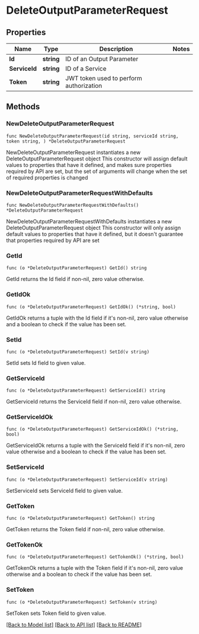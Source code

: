 # DeleteOutputParameterRequest

## Properties

Name | Type | Description | Notes
------------ | ------------- | ------------- | -------------
**Id** | **string** | ID of an Output Parameter | 
**ServiceId** | **string** | ID of a Service | 
**Token** | **string** | JWT token used to perform authorization | 

## Methods

### NewDeleteOutputParameterRequest

`func NewDeleteOutputParameterRequest(id string, serviceId string, token string, ) *DeleteOutputParameterRequest`

NewDeleteOutputParameterRequest instantiates a new DeleteOutputParameterRequest object
This constructor will assign default values to properties that have it defined,
and makes sure properties required by API are set, but the set of arguments
will change when the set of required properties is changed

### NewDeleteOutputParameterRequestWithDefaults

`func NewDeleteOutputParameterRequestWithDefaults() *DeleteOutputParameterRequest`

NewDeleteOutputParameterRequestWithDefaults instantiates a new DeleteOutputParameterRequest object
This constructor will only assign default values to properties that have it defined,
but it doesn't guarantee that properties required by API are set

### GetId

`func (o *DeleteOutputParameterRequest) GetId() string`

GetId returns the Id field if non-nil, zero value otherwise.

### GetIdOk

`func (o *DeleteOutputParameterRequest) GetIdOk() (*string, bool)`

GetIdOk returns a tuple with the Id field if it's non-nil, zero value otherwise
and a boolean to check if the value has been set.

### SetId

`func (o *DeleteOutputParameterRequest) SetId(v string)`

SetId sets Id field to given value.


### GetServiceId

`func (o *DeleteOutputParameterRequest) GetServiceId() string`

GetServiceId returns the ServiceId field if non-nil, zero value otherwise.

### GetServiceIdOk

`func (o *DeleteOutputParameterRequest) GetServiceIdOk() (*string, bool)`

GetServiceIdOk returns a tuple with the ServiceId field if it's non-nil, zero value otherwise
and a boolean to check if the value has been set.

### SetServiceId

`func (o *DeleteOutputParameterRequest) SetServiceId(v string)`

SetServiceId sets ServiceId field to given value.


### GetToken

`func (o *DeleteOutputParameterRequest) GetToken() string`

GetToken returns the Token field if non-nil, zero value otherwise.

### GetTokenOk

`func (o *DeleteOutputParameterRequest) GetTokenOk() (*string, bool)`

GetTokenOk returns a tuple with the Token field if it's non-nil, zero value otherwise
and a boolean to check if the value has been set.

### SetToken

`func (o *DeleteOutputParameterRequest) SetToken(v string)`

SetToken sets Token field to given value.



[[Back to Model list]](../README.md#documentation-for-models) [[Back to API list]](../README.md#documentation-for-api-endpoints) [[Back to README]](../README.md)


